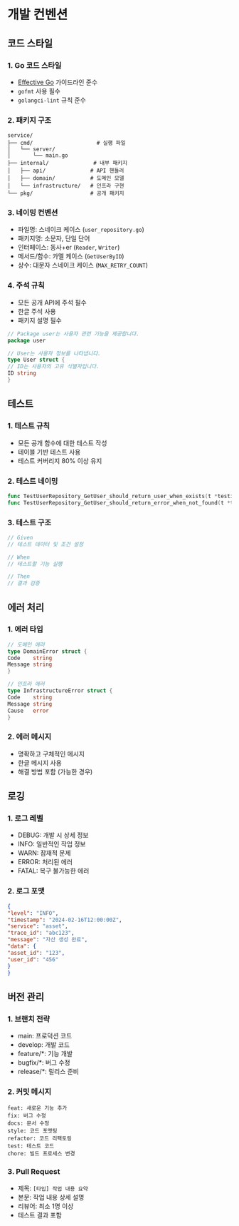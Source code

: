 # 개발 컨벤션

## 코드 스타일

### 1. Go 코드 스타일
- [Effective Go](https://golang.org/doc/effective_go) 가이드라인 준수
- `gofmt` 사용 필수
- `golangci-lint` 규칙 준수

### 2. 패키지 구조
```
service/
├── cmd/                    # 실행 파일
│   └── server/
│       └── main.go
├── internal/              # 내부 패키지
│   ├── api/              # API 핸들러
│   ├── domain/           # 도메인 모델
│   └── infrastructure/   # 인프라 구현
└── pkg/                  # 공개 패키지
```

### 3. 네이밍 컨벤션
- 파일명: 스네이크 케이스 (`user_repository.go`)
- 패키지명: 소문자, 단일 단어
- 인터페이스: 동사+er (`Reader`, `Writer`)
- 메서드/함수: 카멜 케이스 (`GetUserByID`)
- 상수: 대문자 스네이크 케이스 (`MAX_RETRY_COUNT`)

### 4. 주석 규칙
- 모든 공개 API에 주석 필수
- 한글 주석 사용
- 패키지 설명 필수
```go
// Package user는 사용자 관련 기능을 제공합니다.
package user

// User는 사용자 정보를 나타냅니다.
type User struct {
// ID는 사용자의 고유 식별자입니다.
ID string
}
```

## 테스트

### 1. 테스트 규칙
- 모든 공개 함수에 대한 테스트 작성
- 테이블 기반 테스트 사용
- 테스트 커버리지 80% 이상 유지

### 2. 테스트 네이밍
```go
func TestUserRepository_GetUser_should_return_user_when_exists(t *testing.T)
func TestUserRepository_GetUser_should_return_error_when_not_found(t *testing.T)
```

### 3. 테스트 구조
```go
// Given
// 테스트 데이터 및 조건 설정

// When
// 테스트할 기능 실행

// Then
// 결과 검증
```

## 에러 처리

### 1. 에러 타입
```go
// 도메인 에러
type DomainError struct {
Code    string
Message string
}

// 인프라 에러
type InfrastructureError struct {
Code    string
Message string
Cause   error
}
```

### 2. 에러 메시지
- 명확하고 구체적인 메시지
- 한글 메시지 사용
- 해결 방법 포함 (가능한 경우)

## 로깅

### 1. 로그 레벨
- DEBUG: 개발 시 상세 정보
- INFO: 일반적인 작업 정보
- WARN: 잠재적 문제
- ERROR: 처리된 에러
- FATAL: 복구 불가능한 에러

### 2. 로그 포맷
```json
{
"level": "INFO",
"timestamp": "2024-02-16T12:00:00Z",
"service": "asset",
"trace_id": "abc123",
"message": "자산 생성 완료",
"data": {
"asset_id": "123",
"user_id": "456"
}
}
```

## 버전 관리

### 1. 브랜치 전략
- main: 프로덕션 코드
- develop: 개발 코드
- feature/*: 기능 개발
- bugfix/*: 버그 수정
- release/*: 릴리스 준비

### 2. 커밋 메시지
```
feat: 새로운 기능 추가
fix: 버그 수정
docs: 문서 수정
style: 코드 포맷팅
refactor: 코드 리팩토링
test: 테스트 코드
chore: 빌드 프로세스 변경
```

### 3. Pull Request
- 제목: `[타입] 작업 내용 요약`
- 본문: 작업 내용 상세 설명
- 리뷰어: 최소 1명 이상
- 테스트 결과 포함 
